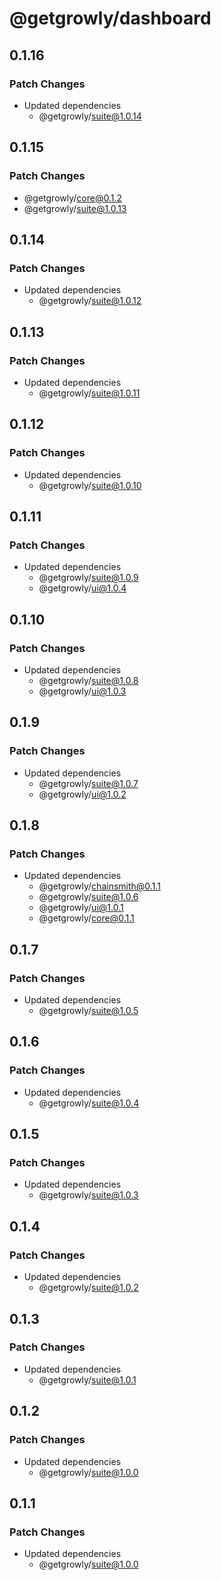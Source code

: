 # @getgrowly/dashboard

## 0.1.16

### Patch Changes

- Updated dependencies
  - @getgrowly/suite@1.0.14

## 0.1.15

### Patch Changes

- @getgrowly/core@0.1.2
- @getgrowly/suite@1.0.13

## 0.1.14

### Patch Changes

- Updated dependencies
  - @getgrowly/suite@1.0.12

## 0.1.13

### Patch Changes

- Updated dependencies
  - @getgrowly/suite@1.0.11

## 0.1.12

### Patch Changes

- Updated dependencies
  - @getgrowly/suite@1.0.10

## 0.1.11

### Patch Changes

- Updated dependencies
  - @getgrowly/suite@1.0.9
  - @getgrowly/ui@1.0.4

## 0.1.10

### Patch Changes

- Updated dependencies
  - @getgrowly/suite@1.0.8
  - @getgrowly/ui@1.0.3

## 0.1.9

### Patch Changes

- Updated dependencies
  - @getgrowly/suite@1.0.7
  - @getgrowly/ui@1.0.2

## 0.1.8

### Patch Changes

- Updated dependencies
  - @getgrowly/chainsmith@0.1.1
  - @getgrowly/suite@1.0.6
  - @getgrowly/ui@1.0.1
  - @getgrowly/core@0.1.1

## 0.1.7

### Patch Changes

- Updated dependencies
  - @getgrowly/suite@1.0.5

## 0.1.6

### Patch Changes

- Updated dependencies
  - @getgrowly/suite@1.0.4

## 0.1.5

### Patch Changes

- Updated dependencies
  - @getgrowly/suite@1.0.3

## 0.1.4

### Patch Changes

- Updated dependencies
  - @getgrowly/suite@1.0.2

## 0.1.3

### Patch Changes

- Updated dependencies
  - @getgrowly/suite@1.0.1

## 0.1.2

### Patch Changes

- Updated dependencies
  - @getgrowly/suite@1.0.0

## 0.1.1

### Patch Changes

- Updated dependencies
  - @getgrowly/suite@1.0.0
